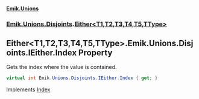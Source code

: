 #### [Emik.Unions](index.md 'index')
### [Emik.Unions.Disjoints](Emik.Unions.Disjoints.md 'Emik.Unions.Disjoints').[Either&lt;T1,T2,T3,T4,T5,TType&gt;](Either_T1,T2,T3,T4,T5,TType_.md 'Emik.Unions.Disjoints.Either<T1,T2,T3,T4,T5,TType>')

## Either<T1,T2,T3,T4,T5,TType>.Emik.Unions.Disjoints.IEither.Index Property

Gets the index where the value is contained.

```csharp
virtual int Emik.Unions.Disjoints.IEither.Index { get; }
```

Implements [Index](IEither.Index().md 'Emik.Unions.Disjoints.IEither.Index')